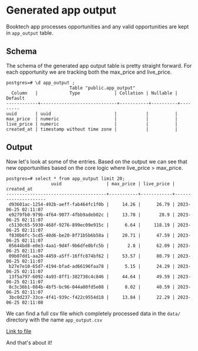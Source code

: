 # Generated app output

Booktech app processes opportunities and any valid opportunities are kept in
`app_output` table.

## Schema

The schema of the generated app output table is pretty straight forward.
For each opportunity we are tracking both the max_price and live_price.

 ```
postgres=# \d app_output ;
                         Table "public.app_output"
   Column   |            Type             | Collation | Nullable | Default
------------+-----------------------------+-----------+----------+---------
 uuid       | uuid                        |           |          |
 max_price  | numeric                     |           |          |
 live_price | numeric                     |           |          |
 created_at | timestamp without time zone |           |          |
 ```

## Output

Now let's look at some of the entries. Based on the output we can see that new
opportunities based on the core logic where live_price > max_price.

```
postgres=# select * from app_output limit 20;
                 uuid                 | max_price | live_price |     created_at
--------------------------------------+-----------+------------+---------------------
 d93601ac-1254-492b-aeff-fab464fc1f0b |     14.26 |      26.79 | 2023-06-25 02:11:07
 e9279fb0-979b-4f64-9077-4fbb9adeb02c |     13.78 |       28.9 | 2023-06-25 02:11:07
 c5130c65-5930-468f-9276-899ec09e915c |      6.64 |     118.19 | 2023-06-25 02:11:07
 f830b6fc-5cd5-40d6-be20-8f71b5b6b58a |     20.71 |      47.59 | 2023-06-25 02:11:07
 05644bd8-e0e3-4aa1-9d4f-9b6dfe0bfc5b |       2.8 |      62.09 | 2023-06-25 02:11:07
 09b07dd1-aa20-4459-a5ff-16ffc874bf62 |     53.57 |      80.79 | 2023-06-25 02:11:07
 b27e7e10-65d7-4194-bfad-ad66196faa78 |      5.15 |      24.29 | 2023-06-25 02:11:07
 13f5a797-6092-4a93-8ff1-382738c4c846 |     44.64 |      49.59 | 2023-06-25 02:11:07
 8c3c36b1-084b-4bf5-bc96-044a00fd5e08 |      8.02 |      40.59 | 2023-06-25 02:11:07
 3bc0d237-33ce-4f41-939c-f422c9554d18 |     13.84 |      22.29 | 2023-06-25 02:11:08
```

We can find a full csv file which completely processed data in the `data/`
directory with the name `app_output.csv`

[Link to file](./data/app_output.csv)

And that's about it!
